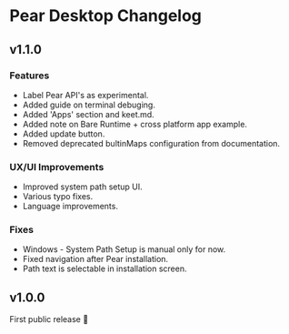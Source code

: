 # Pear Desktop Changelog

## v1.1.0

### Features
- Label Pear API's as experimental.
- Added guide on terminal debuging.
- Added 'Apps' section and keet.md.
- Added note on Bare Runtime + cross platform app example.
- Added update button.
- Removed deprecated bultinMaps configuration from documentation.

### UX/UI Improvements
- Improved system path setup UI.
- Various typo fixes.
- Language improvements.

### Fixes
- Windows - System Path Setup is manual only for now.
- Fixed navigation after Pear installation.
- Path text is selectable in installation screen.

## v1.0.0

First public release 🍐
